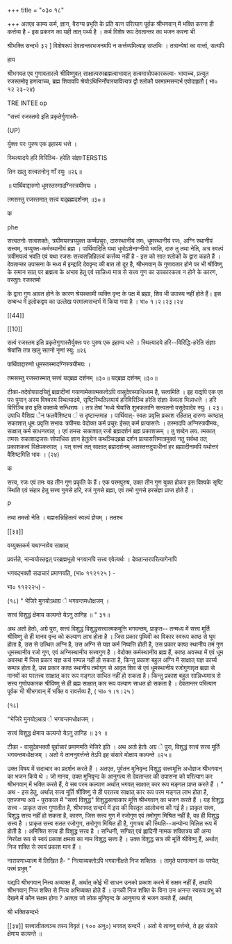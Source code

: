+++
title = "०३० १८"

+++
अतएव काम्य कर्म, ज्ञान, वैराग्य प्रभृति के प्रति यत्न परित्याग पूर्वक श्रीभगवान् में भक्ति करना ही कर्त्तव्य है - इस प्रकरण का यही तात् पर्थ्य है । कर्म विशेष रूप देवतान्तर का भजन करना भी 

श्रीभक्ति सन्दर्भः ३२ ] विशेषरूपं देवतान्तरभजनमपि न कर्त्तव्यमित्याह सप्तभिः । तत्रान्येषां का वार्त्ता, सत्यपि 

हाय 

श्रीभगवत एव गुणावतारत्वे श्रीविष्णुवत् साक्षात्परमब्रह्मत्वाभावात् सत्वमात्रोपकारकत्वा- भावाच्च, प्रत्युत रजस्तमोवृ हणत्वाच्च, ब्रह्म शिवावपि श्रेयोऽथिभिर्नोपारयावित्यत्र द्वौ श्लोकौ परमात्मसन्दर्भ एवोदाहृतौ ( भा० १२ २३-२४) 

TRE INTEE op 

"सत्त्वं रजस्तमो इति प्रकृतेर्गुणास्तै- 

(UP) 

र्युक्तः परः पुरुष एक इहास्य धत्ते । 

स्थित्यादये हरि विरिञ्चि- हरेति संज्ञाःTERSTIS 

तिन खलु सत्त्वतनोनृ णाँ स्युः ॥२६॥ 

॥ पार्थिवाद्दारुणो धूमस्तस्मादग्निस्त्रयीमयः । 

तमसस्तु रजस्तमात् सत्त्वं यद्ब्रह्मदर्शनम् ॥३०॥ 

क 

phe 

सत्त्वतनोः सत्वशक्तेः, त्रयीमयस्त्रय्युक्त कर्म्मप्रचुरः, दारुस्थानीयं तमः, धूमस्थानीयं रजः, अग्नि स्थानीयं सत्त्वम्, त्रय्युक्त-कर्मस्थानीयं ब्रह्म । पार्थिवादिति यथा धुमोऽशेनाग्नीयो भवति, दारु तु तथा नेति, अत्र स्वल्पं त्रयीमयत्वं भवति एवं यथा रजसः सत्त्वसन्निहितत्वं कर्त्तव्य नहीं है - इस को सात श्लोकों के द्वारा कहते हैं । देवतान्तर उपासना के मध्य में इन्द्रादि देववृन्द की बात तो दूर है, श्रीभगवान् के गुणावतार होने पर भी श्रीविष्णु के समान सात् पर ब्रह्मत्व के अभाव हेतु एवं सान्निध्य मात्र से सत्त्व गुण का उपकारकत्व न होने के कारण, वस्तुतः रजस्तमो 

के द्वारा गुण आवत होने के कारण श्रेयस्कामी व्यक्ति वृन्द के पक्ष में ब्रह्मा, शिव भी उपास्य नहीं होते हैं। इस सम्बन्ध में इलोकद्वय का उल्लेख परमात्मसन्दर्भ में किया गया है । भा० १।२।२३।२४ 

[[44]]

[[10]]

सत्वं रजस्तम इति प्रकृतेगुणास्तैर्युक्तः परः पुरुष एक इहाम्य धत्ते । स्थित्यादये हरि--विरिद्धि-हरेति संज्ञाः श्रेयांसि तत्र खलु सतनो नृणां स्युः ॥२६ 

पार्थिवाद्दारुणो धूमस्तस्मादग्निस्त्रयीमयः । 

तमसस्तु रजस्तस्मात् सत्त्वं यद्ब्रह्म दर्शनम् ॥३०॥ यद्ब्रह्म दर्शनम् ॥३०॥ 

टीका-तदेवोपपादयितुं ब्रह्मादीनां गयाणामेकात्मकत्वेऽपि वासुदेवस्याधिध्यम है, सत्वमिति । इह यद्यपि एक एव परः पुमान् अस्य विश्वस्य स्थित्यादये, सृष्टिस्थितिलयायं हरिविरिञ्चि हरेति संज्ञाः केवला भिन्नाधत्ते । हरि विरिञ्चि हरा इति वक्तव्ये सन्धिराषः । तत्र तेषां 'मध्ये श्रेयांसि शुभफलानि सत्त्वतनो वसुदेवादेव स्युः । २३। उपाधि वैशिह्य ेन फलवैशिष्ट्य ं स दृष्टान्तमाह । पार्थिवात्- स्वतः प्रवृत्ति प्रकाश रहितात् दारुणः काष्ठात् सकाशात् धूमः प्रवृत्ति सभावः त्रयीमयः वेदोक्त कर्म प्रचुरः ईसत् कर्म प्रत्यासत्तेः । तस्मादपि अग्निस्त्रयीमयः, साक्षात् कर्म साधनत्वात् । एवं तमसः सकाशात् रजो ब्रह्मदर्शनं ब्रह्म प्रकाशक्रम् । तु शब्देन लय. त्मकात् तमसः सकाशाद्रजसः सोपाधिक ज्ञान हेतुत्वेन कथञ्चिद्ब्रह्म दर्शन प्रत्यासत्तिमात्रमुक्तं नतु सर्वथा तत् प्रकाशकत्वं विक्षेपकत्वात् । यत् सत्त्वं तत् साक्षात् ब्रह्मदर्शनम् अतस्तत्तदुपाधीनां हर ब्रह्मादीनामपि यथोत्तरं वैशिष्टमिति भावः । (२४) 

क 

सत्त्व, रजः एवं तमः यह तीन गुण प्रकृति के हैं। एक परमपुरुष, उक्त तीन गुण युक्त होकर इस विश्वके सृष्टि स्थिति एवं संहार हेतु सत्त्व गुणसे हरि, रजं गुणसे ब्रह्मा, एवं तमो गुणसे हरसंज्ञा प्राप्त होते हैं । 

P 



तथा तमसो नेति । बह्मसन्निहितत्वं स्वल्पं ज्ञेयम् । ततश्च 

[[३३]]

वय्युक्तकर्म यथाग्नावेव साक्षात् 

प्रवर्त्तते, नान्ययोस्तद्वत् परब्रह्मभूतो भगवानपि सत्त्व एवेत्यर्थः । देवतान्तरपरित्यागेनापि 

भगवद्भक्तौ सदाचारं प्रमाणयति, (भा० ११२१२५ ) - 

भा० ११२२२५) - 

(१८) " भेजिरे मुनयोऽथाग्र े भगवन्तमधोक्षजम् । 

सत्त्वं विशुद्धं क्षेमाय कल्पन्ते येऽनु तानिह ॥ " ३१॥ 

अथ अतो हेतोः, अग्रे पुरा, सत्त्वं विशुद्धं विशुद्धसत्त्वात्मकमूत्ति भगवन्तम्, प्राकृत-- तन्मध्य में सत्त्व मूर्ति श्रीविष्णु से ही मानव वृन्द को कल्याण लाभ होता है । जिस प्रकार पृथिवी का विकार स्वरूप काष्ठ से घूम होता है, उस से उत्थित अग्नि है, उस अग्नि से यज्ञ कर्म निष्पत्ति होती है, उस प्रकार काष्ठ स्थानीय तमं गुण धूमस्थानीय रजो गुण, एवं अग्निस्थानीय सत्त्वगुण है । वेदोक्त कर्मस्थानीय ब्रह्म हैं, काष्ठ अवस्था में एवं धूम अवस्था में जिस प्रकार यज्ञ कयं सम्पन्न नहीं हो सकता है, किन्तु प्रकाश बहुल अग्नि में साक्षात् यज्ञ कार्य्य सम्पन्न होता है, उस प्रकार काष्ठ स्थानीय तमोगुण से आवृत शिव से एवं धूमस्थानीय रजोगुणावृत ब्रह्मा से मानवों का परतत्त्व साक्षात् कार रूप मङ्गल साधित नहीं हो सकता है। किन्तु प्रकाश बहुल सान्निध्यमात्र से सत्त्व गुणोपकारक श्रीविष्णु से ही ब्रह्म साक्षात् कार रूप वल्याण साधत हो सकता है । देवतान्तर परित्याग पूर्वक भी श्रीभगवान् में भक्ति व रावर्त्तव्य है, ( भा० १।१।२५ ) 

(१८) 

"भेजिरे मुनयोऽथाग्र े भगवन्तमधोक्षजम् । 

सत्त्वं विशुद्ध क्षेमाय कल्पन्ते येऽनु तानिह ॥ ३१ ॥ 

टीका - वासुदेवभक्तौ पूर्वाचारं प्रमाणमति भेजिरे इति । अथ अतो हेतोः अग्र े पुरा, विशुद्धं सत्त्वं सत्त्व मूर्ति भगवन्तमधोक्षजम् । अतो ये ताननुवर्त्तन्ते तेऽपि इह संसारे मोक्षाय कल्पन्ते ॥२५॥ 

उक्त विषय में सदाचार का प्रदर्शन करते हैं । अतएत, पूर्वतन मुनिवृन्द विशुद्ध सत्त्वमूत्ति अधोज्ञज श्रीभगवान् का भजन किये थे । जो मानव, उक्त मुनिवृन्द के आनुगत्य से देवतान्तर की उपासना को परित्याग कर श्रीभगवान् में भक्ति करते हैं, वे सब परम कल्याण अर्थात् भगवत् साक्षात् कार रूप मङ्गल प्राप्त करते हैं । " अथ - इस हेतु, अर्थात् सत्त्व मूर्ति श्रीविष्णु से ही परतत्त्व साक्षात् कार रूप परम मङ्गल लाभ होता है, एतज्जन्य अग्रे - पुराकाल में "सत्त्वं विशुद्ध" विशुद्धसत्वाकार मूत्ति श्रीभगवान् का भजन करते हैं । यह विशुद्ध सत्त्व - प्राकृत सत्त्व गुणातीत है, श्रीभगवत् सन्दर्भ में इस की विस्तृत आलोचना की गई है। प्राकृत सत्त्व, विशुद्ध सत्त्व नहीं हो सकता है, कारण, जिस सत्त्व गुण में रजोगुण एवं तमोगुण मिश्रित नहीं है, वह ही विशुद्ध सत्त्व है । प्राकृत सत्त्व सतत रजोगुण, तमोगुण मिश्रित ही है, गुणत्रय की स्थिति--अन्योन्य मिलित रूप में होती है । अमिश्रित सत्त्व ही विशुद्ध सत्त्व है । सन्धिनी, सग्वित् एवं ह्लादिनी नामक शक्तित्रय की अन्य निरपेक्ष रूप से स्वयं प्रकाश क्षमता का नाम विशुद्ध सत्त्व है । उक्त विशुद्ध सत्र की मूर्ति श्रीविष्णु हैं, अर्थात् निज शक्ति से स्वयं प्रकाश मान हैं । 

नारायणाध्यात्म में लिखित है- " नित्याव्यक्तोऽपि भगवानीक्षते निज शक्तितः । तामृते परमात्मानं कः पश्येत् परमं प्रभुम् " 

यद्यपि श्रीभगवान् नित्य अव्यक्त हैं, अर्थात् कोई भी साधन उनको प्रकाश करने में सक्षम नहीं हैं, तथापि श्रीभगवान् निज शक्ति से नित्य अभिव्यक्त होते हैं । उनकी निज शक्ति के विना उन अनन्त स्वरूप प्रभु को देखने में कौन सक्षम होगा ? अतएव जो लोक मुनिवृन्द के आनुगत्य से भजन करते हैं, अर्थात् 

श्री भक्तिसन्दर्भः 

[[३४]] सत्त्वातीतत्वञ्च तस्य विवृतं ( १०० अनु०) भगवत् सन्दर्भे । अतो ये ताननु वर्त्तन्ते, ते इह संसारे क्षेमाय कल्पन्ते ॥ 
